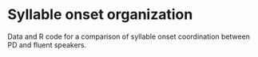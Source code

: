 # Syllable onset organization
Data and R code for a comparison of syllable onset coordination between PD and fluent speakers.
